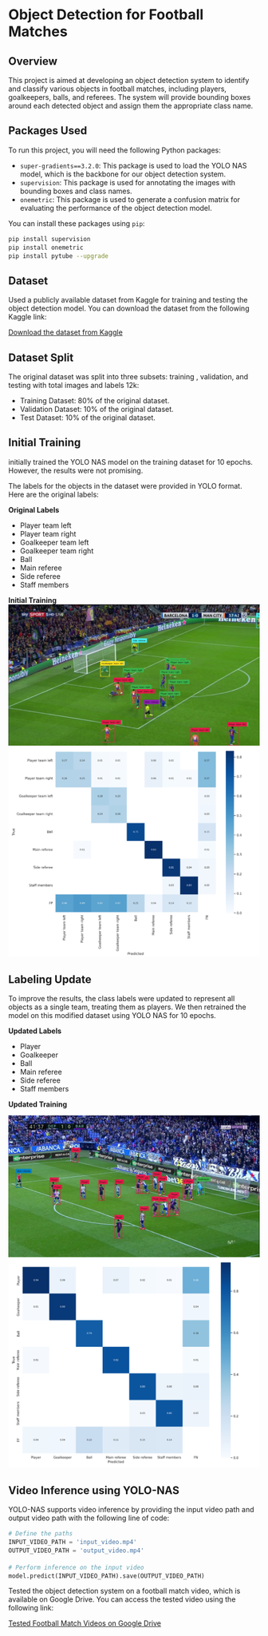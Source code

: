 # Object Detection for Football Matches

## Overview
This project is aimed at developing an object detection system to identify and classify various objects in football matches, including players, goalkeepers, balls, and referees. The system will provide bounding boxes around each detected object and assign them the appropriate class name.

## Packages Used
To run this project, you will need the following Python packages:

- `super-gradients==3.2.0`: This package is used to load the YOLO NAS model, which is the backbone for our object detection system.
- `supervision`: This package is used for annotating the images with bounding boxes and class names.
- `onemetric`: This package is used to generate a confusion matrix for evaluating the performance of the object detection model.

You can install these packages using `pip`:

```bash
pip install supervision
pip install onemetric
pip install pytube --upgrade
```
## Dataset
Used a publicly available dataset from Kaggle for training and testing the object detection model. You can download the dataset from the following Kaggle link:

[Download the dataset from Kaggle](https://www.kaggle.com/datasets/nourhannabil/football-dataset-for-object-detection)


## Dataset Split
The original dataset was split into three subsets: training , validation, and testing with total images and labels 12k:

- Training Dataset: 80% of the original dataset.
- Validation Dataset: 10% of the original dataset.
- Test Dataset: 10% of the original dataset.

## Initial Training
initially trained the YOLO NAS model on the training dataset for 10 epochs. However, the results were not promising.


The labels for the objects in the dataset were provided in YOLO format. Here are the original labels:

 **Original Labels**
- Player team left
- Player team right
- Goalkeeper team left
- Goalkeeper team right
- Ball
- Main referee
- Side referee
- Staff members

**Initial Training**
![tested image](/assets/original_dataset.jpg)
![Confusion Matrix](/assets/confusion_matrix_original_dataset.png)

## Labeling Update
To improve the results, the class labels were updated to represent all objects as a single team, treating them as players. We then retrained the model on this modified dataset using YOLO NAS for 10 epochs.

**Updated Labels**
- Player
- Goalkeeper
- Ball
- Main referee
- Side referee
- Staff members

**Updated Training**

![tested image](/assets/updated_dataset.jpg)
![Confusion Matrix](/assets/confusion_matrix_updated_dataset.png)



## Video Inference using YOLO-NAS
YOLO-NAS supports video inference by providing the input video path and output video path with the following line of code:

```python
# Define the paths
INPUT_VIDEO_PATH = 'input_video.mp4'
OUTPUT_VIDEO_PATH = 'output_video.mp4'

# Perform inference on the input video
model.predict(INPUT_VIDEO_PATH).save(OUTPUT_VIDEO_PATH)
```
Tested the object detection system on a football match video, which is available on Google Drive. You can access the tested video using the following link:

[Tested Football Match Videos on Google Drive](https://drive.google.com/drive/folders/1NoufWl60SA1E8TmVQDTSqlcKrJTYT95L?usp=drive_link)





